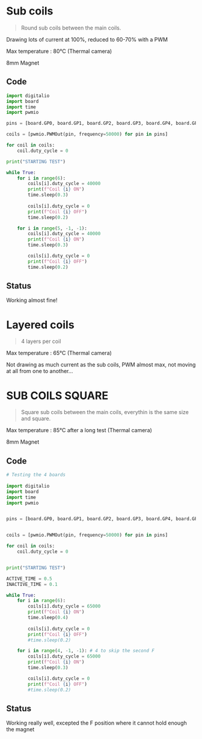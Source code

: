 
# Sub coils
> Round sub coils between the main coils.

Drawing lots of current at 100%, reduced to 60-70% with a PWM 


Max temperature : 80°C (Thermal camera)

8mm Magnet 


## Code
```py
import digitalio
import board
import time
import pwmio

pins = [board.GP0, board.GP1, board.GP2, board.GP3, board.GP4, board.GP5, ]

coils = [pwmio.PWMOut(pin, frequency=50000) for pin in pins]

for coil in coils:
    coil.duty_cycle = 0

print("STARTING TEST")

while True:
    for i in range(6):
        coils[i].duty_cycle = 40000
        print(f"Coil {i} ON")
        time.sleep(0.3)
        
        coils[i].duty_cycle = 0
        print(f"Coil {i} OFF")
        time.sleep(0.2)

    for i in range(5, -1, -1):
        coils[i].duty_cycle = 40000
        print(f"Coil {i} ON")
        time.sleep(0.3)

        coils[i].duty_cycle = 0
        print(f"Coil {i} OFF")
        time.sleep(0.2)
```

## Status
Working almost fine!


# Layered coils

> 4 layers per coil

Max temperature : 65°C (Thermal camera)


Not drawing as much current as the sub coils, PWM almost max, not moving at all from one to another...

# SUB COILS SQUARE

> Square sub coils between the main coils, everythin is the same size and square.

Max temperature : 85°C after a long test (Thermal camera)

8mm Magnet

## Code
```py
# Testing the 4 boards
 
import digitalio
import board
import time
import pwmio


pins = [board.GP0, board.GP1, board.GP2, board.GP3, board.GP4, board.GP5, ]


coils = [pwmio.PWMOut(pin, frequency=50000) for pin in pins]

for coil in coils:
    coil.duty_cycle = 0


print("STARTING TEST")

ACTIVE_TIME = 0.5
INACTIVE_TIME = 0.1

while True:
    for i in range(6):
        coils[i].duty_cycle = 65000
        print(f"Coil {i} ON")
        time.sleep(0.4)
        
        coils[i].duty_cycle = 0
        print(f"Coil {i} OFF")
        #time.sleep(0.2)

    for i in range(4, -1, -1): # 4 to skip the second F
        coils[i].duty_cycle = 65000
        print(f"Coil {i} ON")
        time.sleep(0.3)

        coils[i].duty_cycle = 0
        print(f"Coil {i} OFF")
        #time.sleep(0.2)
```

## Status

Working really well, excepted the F position where it cannot hold enough the magnet